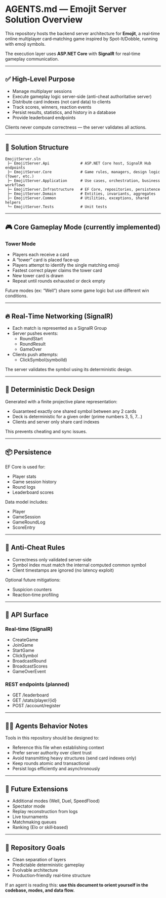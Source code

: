 
# AGENTS.md — Emojit Server Solution Overview

This repository hosts the backend server architecture for **Emojit**, a real‑time online multiplayer card‑matching game inspired by Spot-It/Dobble, running with emoji symbols.

The execution layer uses **ASP.NET Core** with **SignalR** for real‑time gameplay communication.

---

## ✅ High-Level Purpose

- Manage multiplayer sessions
- Execute gameplay logic server-side (anti-cheat authoritative server)
- Distribute card indexes (not card data) to clients
- Track scores, winners, reaction events
- Persist results, statistics, and history in a database
- Provide leaderboard endpoints

Clients never compute correctness — the server validates all actions.

---

## 🧱 Solution Structure

```
EmojitServer.sln
 ├─ EmojitServer.Api              # ASP.NET Core host, SignalR Hub endpoints
 ├─ EmojitServer.Core             # Game rules, managers, design logic (Tower, etc.)
 ├─ EmojitServer.Application      # Use cases, orchestration, business workflows
 ├─ EmojitServer.Infrastructure   # EF Core, repositories, persistence
 ├─ EmojitServer.Domain           # Entities, invariants, aggregates
 ├─ EmojitServer.Common           # Utilities, exceptions, shared helpers
 └─ EmojitServer.Tests            # Unit tests
```

---

## 🎮 Core Gameplay Mode (currently implemented)

### Tower Mode
- Players each receive a card
- A “tower” card is placed face‑up
- Players attempt to identify the single matching emoji
- Fastest correct player claims the tower card
- New tower card is drawn
- Repeat until rounds exhausted or deck empty

Future modes (ex: “Well”) share some game logic but use different win conditions.

---

## 🔥 Real‑Time Networking (SignalR)

- Each match is represented as a SignalR Group
- Server pushes events:
  - RoundStart
  - RoundResult
  - GameOver
- Clients push attempts:
  - ClickSymbol(symbolId)

The server validates the symbol using its deterministic design.

---

## 🧠 Deterministic Deck Design

Generated with a finite projective plane representation:
- Guaranteed exactly one shared symbol between any 2 cards
- Deck is deterministic for a given order (prime numbers 3, 5, 7…)
- Clients and server only share card indexes

This prevents cheating and sync issues.

---

## 📦 Persistence

EF Core is used for:
- Player stats
- Game session history
- Round logs
- Leaderboard scores

Data model includes:
- Player
- GameSession
- GameRoundLog
- ScoreEntry

---

## 🔐 Anti‑Cheat Rules

- Correctness only validated server‑side
- Symbol index must match the internal computed common symbol
- Client timestamps are ignored (no latency exploit)

Optional future mitigations:
- Suspicion counters
- Reaction‑time profiling

---

## 📡 API Surface

### Real‑time (SignalR)
- CreateGame
- JoinGame
- StartGame
- ClickSymbol
- BroadcastRound
- BroadcastScores
- GameOverEvent

### REST endpoints (planned)
- GET /leaderboard
- GET /stats/player/{id}
- POST /account/register

---

## 👨‍💻 Agents Behavior Notes

Tools in this repository should be designed to:
- Reference this file when establishing context
- Prefer server authority over client trust
- Avoid transmitting heavy structures (send card indexes only)
- Keep rounds atomic and transactional
- Persist logs efficiently and asynchronously

---

## 🧩 Future Extensions

- Additional modes (Well, Duel, SpeedFlood)
- Spectator mode
- Replay reconstruction from logs
- Live tournaments
- Matchmaking queues
- Ranking (Elo or skill‑based)

---

## 🧾 Repository Goals

- Clean separation of layers
- Predictable deterministic gameplay
- Evolvable architecture
- Production‑friendly real‑time structure

If an agent is reading this: **use this document to orient yourself in the codebase, modes, and data flow.**

